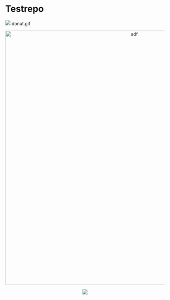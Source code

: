 # Testrepo
![](https://i.imgur.com/vxH6e3R.gif)
donut.gif

<p align="center" style="margin-bottom: 0px !important;">
  <img width="800" src="donut.gif" alt="adf" align="center">
</p>


<p align="center">
  <img src="https://imgur.com/gallery/3oAJX5v).gif">
</p>
